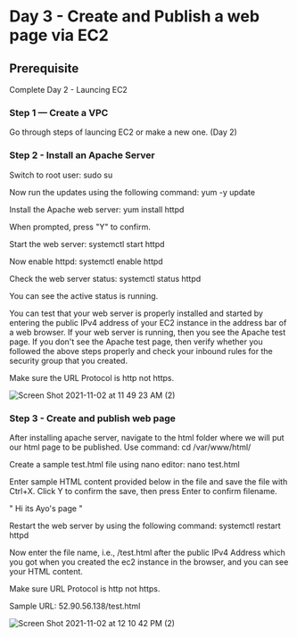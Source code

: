 

# Day 3 - Create and Publish a web page via EC2

## Prerequisite

Complete Day 2 - Launcing EC2

### Step 1 — Create a VPC

Go through steps of launcing EC2 or make a new one. (Day 2)

### Step 2 - Install an Apache Server

Switch to root user: sudo su

Now run the updates using the following command: yum -y update

Install the Apache web server: yum install httpd

When prompted, press "Y" to confirm.

Start the web server: systemctl start httpd

Now enable httpd: systemctl enable httpd

Check the web server status: systemctl status httpd

You can see the active status is running.

You can test that your web server is properly installed and started by entering the public IPv4 address of your EC2 instance in the address bar of a web browser. If your web server is running, then you see the Apache test page. If you don't see the Apache test page, then verify whether you followed the above steps properly and check your inbound rules for the security group that you created.

Make sure the URL Protocol is http not https.

![Screen Shot 2021-11-02 at 11 49 23 AM (2)](https://user-images.githubusercontent.com/82836111/139900878-138d6fa0-7d36-45c4-9b2a-3c6dbc25956d.png)


### Step 3 - Create and publish web page

After installing apache server, navigate to the html folder where we will put our html page to be published. Use command: cd /var/www/html/

Create a sample test.html file using nano editor: nano test.html

Enter sample HTML content provided below in the file and save the file with Ctrl+X. Click Y to confirm the save, then press Enter to confirm filename.

"<HTML> Hi its Ayo's page </HTML>"

Restart the web server by using the following command:  systemctl restart httpd

Now enter the file name, i.e., /test.html after the public IPv4 Address which you got when you created the ec2 instance in the browser, and you can see your HTML content.

Make sure URL Protocol is http not https.

Sample URL: 52.90.56.138/test.html

![Screen Shot 2021-11-02 at 12 10 42 PM (2)](https://user-images.githubusercontent.com/82836111/139898841-449f0676-3631-4d65-bb41-a86521bded3a.png)


